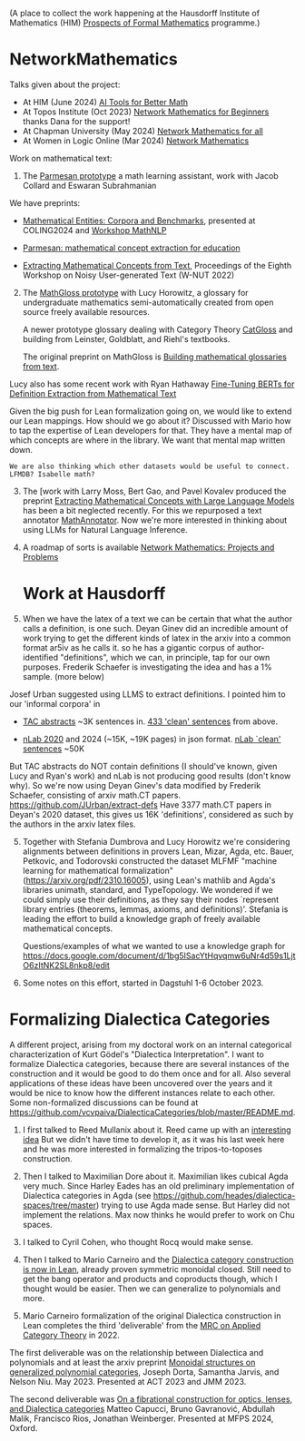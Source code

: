 (A place to collect the work happening at the Hausdorff Institute of Mathematics (HIM)
[Prospects of Formal Mathematics](https://www.mathematics.uni-bonn.de/him/programs/current-trimester-program/him-trimester-program-prospects-of-formal-mathematics)
programme.)

# NetworkMathematics

Talks given about the project:
* At HIM (June 2024) [AI Tools for Better Math](https://www.youtube.com/watch?v=C7NBGlJb2DQ&list=PLul8LCT3AJqQgcJYiC0CycjFLcrhM2fRg&index=4)
* At Topos Institute (Oct 2023) [Network Mathematics for Beginners](https://www.youtube.com/watch?v=DAuB6F90KtQ) thanks Dana for the support!
* At Chapman University (May 2024) [Network Mathematics for all](https://www.youtube.com/watch?v=Wiwm872T1Yk&list=PLhgq-BqyZ7i7oExXDr22w8lNdIC3tcRRW&index=1) 
* At Women in Logic Online (Mar 2024) [Network Mathematics](https://www.youtube.com/watch?v=SE5vIeBEGWI)

Work on mathematical text:

1. The [Parmesan prototype](http://www.jacobcollard.com/parmesan2/) a math learning assistant, work with Jacob Collard and Eswaran Subrahmanian
    
We have preprints:
*  [Mathematical Entities: Corpora and Benchmarks](https://arxiv.org/abs/2406.11577), presented at COLING2024 and [Workshop MathNLP](https://sites.google.com/view/2nd-mathnlp)

*  [Parmesan: mathematical concept extraction for education](https://arxiv.org/abs/2307.06699) 

*  [Extracting Mathematical Concepts from Text](https://arxiv.org/abs/2208.13830), Proceedings of the Eighth Workshop on Noisy User-generated Text (W-NUT 2022)

2. The [MathGloss prototype](https://mathgloss.github.io/MathGloss/database) with Lucy Horowitz, a glossary for undergraduate mathematics semi-automatically created from open source freely available resources.
   
   A newer prototype glossary dealing with Category Theory [CatGloss](https://mathgloss.github.io/CatGloss/database) and building from Leinster, Goldblatt, and Riehl's textbooks.
    
   The original preprint on MathGloss is [Building mathematical glossaries from text](https://arxiv.org/abs/2311.12649).

Lucy also has some recent work with Ryan Hathaway [Fine-Tuning BERTs for Definition Extraction from Mathematical Text](https://arxiv.org/abs/2406.13827)

Given the big push for Lean formalization going on, we would like to extend our Lean mappings. How should we go about it? Discussed with Mario how to tap the expertise of Lean developers for that. They have a mental map of which concepts are where in the library. We want that mental map written down.
    
    We are also thinking which other datasets would be useful to connect. LFMDB? Isabelle math? 
    
3. The [work with Larry Moss, Bert Gao, and Pavel Kovalev produced the preprint [Extracting Mathematical Concepts with Large Language Models](https://arxiv.org/abs/2309.00642) has been a bit neglected recently. For this we repurposed a text annotator [MathAnnotator](https://gaoq111.github.io/math_concept_annotation/). Now we're more interested in thinking about using LLMs for Natural Language Inference.

4. A roadmap of sorts is available  [Network Mathematics: Projects and Problems](https://docs.google.com/document/d/1XihAI2fhHvE9Gg-CemXo7rK9Q3jRVwS3A4L2xpqozos/edit#heading=h.dkqktuuv2bds)
 


   # Work at Hausdorff

1. When we have the latex of a text we can be certain that what the author calls a definition, is one such. Deyan Ginev did an incredible amount of work trying to get the different kinds of latex in the arxiv into a common format ar5iv as he calls it. so he has a gigantic corpus of author-identified "definitions", which we can, in principle, tap for our own purposes.
Frederik Schaefer is investigating the idea and has a 1% sample. (more below)

 Josef Urban suggested  using LLMS to extract definitions. I pointed him to our 'informal corpora' in
* [TAC abstracts](https://github.com/vcvpaiva/NLIMath/blob/main/3000_sentences_extracted.jsonl) ~3K sentences in. [433 'clean' sentences](https://github.com/vcvpaiva/NLIMath/blob/main/Experiment436/Experiment2.txt) from above.

* [nLab 2020](https://github.com/ToposInstitute/nLab2024-corpus) and 2024 (~15K, ~19K pages) in json format. [nLab `clean' sentences](https://raw.githubusercontent.com/ToposInstitute/nlab-corpus/main/nlab_examples.csv) ~50K 

But TAC abstracts do NOT contain definitions (I should've known, given Lucy and Ryan's work) and nLab is not producing good results (don't know why). 
So we're now using Deyan Ginev's data modified by Frederik Schaefer,  consisting of arxiv math.CT papers. https://github.com/JUrban/extract-defs
Have 3377 math.CT papers in Deyan's 2020 dataset, this gives us 16K 'definitions', considered as such by the authors in the arxiv latex files.

5. Together with Stefania Dumbrova and Lucy Horowitz we're considering alignments between definitions in provers Lean, Mizar, Agda, etc. Bauer, Petkovic, and Todorovski constructed the dataset MLFMF "machine learning for mathematical formalization" (https://arxiv.org/pdf/2310.16005), using Lean's mathlib and Agda's libraries unimath, standard, and TypeTopology. We wondered if we could simply use their definitions, as they say their nodes `represent library entries (theorems, lemmas, axioms, and definitions)'. Stefania is leading the effort to build a knowledge graph of freely available mathematical concepts.

   Questions/examples of what we wanted to use a knowledge graph for https://docs.google.com/document/d/1bg5ISacYtHqvqmw6uNr4d59s1LjtO6zItNK2SL8nkp8/edit

7. Some notes on this effort,  started in Dagstuhl 1-6 October 2023.

  
   
# Formalizing Dialectica Categories

A different project, arising from my doctoral work on an internal categorical characterization of Kurt Gödel's "Dialectica Interpretation". 
I want to formalize Dialectica categories, because there are several instances of the construction and it would be good to do them once and for all.
Also several applications of these ideas have been uncovered over the years and it would be nice to know how the different instances relate to each other.
Some non-formalized discussions can be found at https://github.com/vcvpaiva/DialecticaCategories/blob/master/README.md.

1. I first talked  to Reed Mullanix about it. Reed came up with an [interesting idea](https://gist.github.com/TOTBWF/e946b99a6770d7bd53fdebe5f9064657)
   But  we didn't have time to develop it, as it was his last week here and he was more interested in formalizing the tripos-to-toposes construction.

2. Then I talked to Maximilian Dore about it. Maximilian likes cubical Agda very much.
   Since Harley Eades has an old preliminary implementation of Dialectica categories in Agda (see https://github.com/heades/dialectica-spaces/tree/master) trying to use Agda made sense.
   But Harley did not implement the relations. Max now thinks he would prefer to work on Chu spaces.

3. I talked to Cyril Cohen, who thought Rocq  would make sense.

4. Then I talked to Mario Carneiro and the [Dialectica category construction is now in Lean](https://github.com/leanprover-community/mathlib4/pull/14274/files), already proven symmetric monoidal closed. Still need to get the bang operator and products and coproducts though, which I thought would be easier. Then we can generalize to polynomials and more.
  
5. Mario Carneiro formalization of the original Dialectica construction in Lean  completes the third 'deliverable' from the [MRC on Applied Category Theory](https://www.ams.org/programs/research-communities/2022MRC-Categories) in 2022.

The first deliverable was  on the relationship between Dialectica and polynomials and at least the arxiv preprint  [Monoidal structures on generalized polynomial categories](https://arxiv.org/abs/2305.05655), Joseph Dorta, Samantha Jarvis, and Nelson Niu. May 2023. Presented at ACT 2023 and JMM 2023.

The second deliverable was [On a fibrational construction for optics, lenses, and Dialectica categories](https://arxiv.org/abs/2403.16388)
Matteo Capucci, Bruno Gavranović, Abdullah Malik, Francisco Rios, Jonathan Weinberger. Presented at MFPS 2024, Oxford.

   


